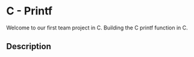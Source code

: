 # C - Printf

Welcome to our first team project in C. Building the C printf function in C.

## Description
